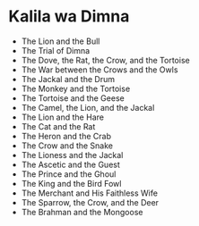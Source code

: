 # Kalila wa Dimna

- The Lion and the Bull
- The Trial of Dimna
- The Dove, the Rat, the Crow, and the Tortoise
- The War between the Crows and the Owls
- The Jackal and the Drum
- The Monkey and the Tortoise
- The Tortoise and the Geese
- The Camel, the Lion, and the Jackal
- The Lion and the Hare
- The Cat and the Rat
- The Heron and the Crab
- The Crow and the Snake
- The Lioness and the Jackal
- The Ascetic and the Guest
- The Prince and the Ghoul
- The King and the Bird Fowl
- The Merchant and His Faithless Wife
- The Sparrow, the Crow, and the Deer
- The Brahman and the Mongoose

